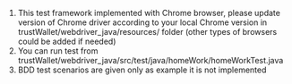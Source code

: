 1. This test framework implemented with Chrome browser, please update version of Chrome driver according to your local Chrome version in trustWallet/webdriver_java/resources/ folder (other types of browsers could be added if needed)
2. You can run test from trustWallet/webdriver_java/src/test/java/homeWork/homeWorkTest.java
3. BDD test scenarios are given only as example it is not implemented
